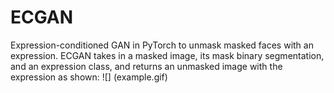 # ECGAN
Expression-conditioned GAN in PyTorch to unmask masked faces with an expression. 
ECGAN takes in a masked image, its mask binary segmentation, and an expression class, and returns an unmasked image with the expression as shown:
![] (example.gif)
